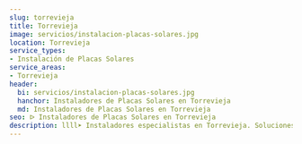 ```yaml
---
slug: torrevieja
title: Torrevieja
image: servicios/instalacion-placas-solares.jpg
location: Torrevieja
service_types:
- Instalación de Placas Solares
service_areas:
- Torrevieja
header:
  bi: servicios/instalacion-placas-solares.jpg
  hanchor: Instaladores de Placas Solares en Torrevieja
  md: Instaladores de Placas Solares en Torrevieja
seo: ᐅ Instaladores de Placas Solares en Torrevieja
description: llll➤ Instaladores especialistas en Torrevieja. Soluciones sostenibles y eficientes. Mejores técnicas y precios competitivos ✅ ¡Contáctanos!
---
```

